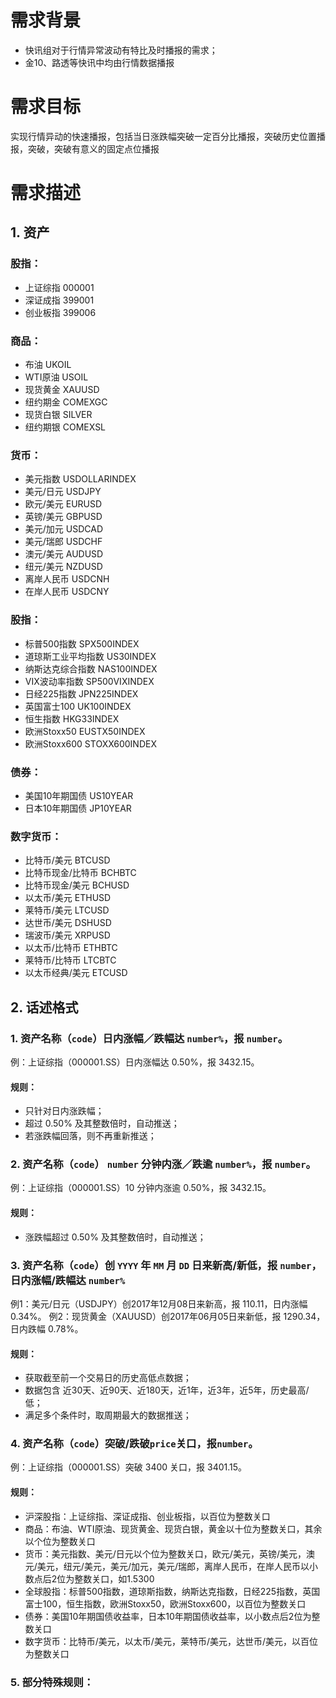 # 需求背景

- 快讯组对于行情异常波动有特比及时播报的需求；
- 金10、路透等快讯中均由行情数据播报

# 需求目标

实现行情异动的快速播报，包括当日涨跌幅突破一定百分比播报，突破历史位置播报，突破，突破有意义的固定点位播报

# 需求描述

## 1. 资产

### 股指：

- 上证综指 000001
- 深证成指 399001
- 创业板指 399006

### 商品：

- 布油 UKOIL
- WTI原油 USOIL
- 现货黄金 XAUUSD
- 纽约期金 COMEXGC
- 现货白银 SILVER
- 纽约期银 COMEXSL

### 货币：

- 美元指数 USDOLLARINDEX
- 美元/日元 USDJPY
- 欧元/美元 EURUSD
- 英镑/美元 GBPUSD
- 美元/加元 USDCAD
- 美元/瑞郎 USDCHF
- 澳元/美元 AUDUSD
- 纽元/美元 NZDUSD
- 离岸人民币 USDCNH
- 在岸人民币 USDCNY

### 股指：

- 标普500指数 SPX500INDEX
- 道琼斯工业平均指数 US30INDEX
- 纳斯达克综合指数 NAS100INDEX   
- VIX波动率指数 SP500VIXINDEX
- 日经225指数 JPN225INDEX
- 英国富士100 UK100INDEX
- 恒生指数 HKG33INDEX
- 欧洲Stoxx50 EUSTX50INDEX
- 欧洲Stoxx600 STOXX600INDEX

### 债券：

- 美国10年期国债 US10YEAR
- 日本10年期国债 JP10YEAR

### 数字货币：

- 比特币/美元 BTCUSD
- 比特币现金/比特币 BCHBTC
- 比特币现金/美元 BCHUSD
- 以太币/美元 ETHUSD
- 莱特币/美元 LTCUSD
- 达世币/美元 DSHUSD
- 瑞波币/美元 XRPUSD
- 以太币/比特币 ETHBTC
- 莱特币/比特币 LTCBTC
- 以太币经典/美元 ETCUSD

## 2. 话述格式

### 1. 资产名称（`code`）日内涨幅／跌幅达 `number%`，报 `number`。

例：上证综指（000001.SS）日内涨幅达 0.50%，报 3432.15。

#### 规则：

- 只针对日内涨跌幅；
- 超过 0.50% 及其整数倍时，自动推送；
- 若涨跌幅回落，则不再重新推送；

### 2. 资产名称（`code`） `number` 分钟内涨／跌逾 `number%`，报 `number`。

例：上证综指（000001.SS）10 分钟内涨逾 0.50%，报 3432.15。

#### 规则：

- 涨跌幅超过 0.50% 及其整数倍时，自动推送；

### 3. 资产名称（`code`）创 `YYYY` 年 `MM` 月 `DD` 日来新高/新低，报 `number`，日内涨幅/跌幅达 `number%`

例1：美元/日元（USDJPY）创2017年12月08日来新高，报 110.11，日内涨幅 0.34%。
例2：现货黄金（XAUUSD）创2017年06月05日来新低，报 1290.34，日内跌幅 0.78%。

#### 规则：

- 获取截至前一个交易日的历史高低点数据；
- 数据包含 近30天、近90天、近180天，近1年，近3年，近5年，历史最高/低；
- 满足多个条件时，取周期最大的数据推送；

### 4. 资产名称（`code`）突破/跌破`price`关口，报`number`。

例：上证综指（000001.SS）突破 3400 关口，报 3401.15。

#### 规则：

- 沪深股指：上证综指、深证成指、创业板指，以百位为整数关口
- 商品：布油、WTI原油、现货黄金、现货白银，黄金以十位为整数关口，其余以个位为整数关口
- 货币：美元指数、美元/日元以个位为整数关口，欧元/美元，英镑/美元，澳元/美元，纽元/美元，美元/加元，美元/瑞郎，离岸人民币，在岸人民币以小数点后2位为整数关口，如1.5300
- 全球股指：标普500指数，道琼斯指数，纳斯达克指数，日经225指数，英国富士100，恒生指数，欧洲Stoxx50，欧洲Stoxx600，以百位为整数关口
- 债券：美国10年期国债收益率，日本10年期国债收益率，以小数点后2位为整数关口
- 数字货币：比特币/美元，以太币/美元，莱特币/美元，达世币/美元，以百位为整数关口

### 5. 部分特殊规则：

